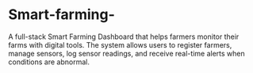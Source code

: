 # Smart-farming-
A full-stack Smart Farming Dashboard that helps farmers monitor their farms with digital tools. The system allows users to register farmers, manage sensors, log sensor readings, and receive real-time alerts when conditions are abnormal.
